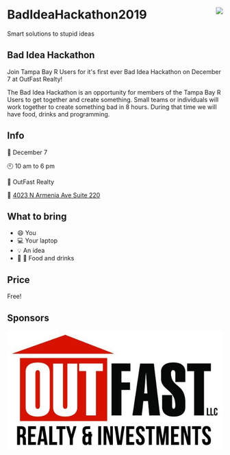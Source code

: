 # BadIdeaHackathon2019  <img src="https://github.com/jhcreed/BadIdeaHackathon2019/raw/master/logos/boom.png" align="right" height="139" />
Smart solutions to stupid ideas 

## Bad Idea Hackathon

Join Tampa Bay R Users for it's first ever Bad Idea Hackathon on December 7 at OutFast Realty! 

The Bad Idea Hackathon is an opportunity for members of the Tampa Bay R Users to get together and create something. Small teams or individuals will work together to create something bad in 8 hours. During that time we will have food, drinks and programming.

## Info

:calendar: December 7

:clock10: 10 am to 6 pm

:office: OutFast Realty

:round_pushpin: [4023 N Armenia Ave Suite 220](https://www.google.com/maps/place/Out+Fast+Realty+%26+Investments/@27.9755655,-82.486562,17z/data=!3m1!4b1!4m5!3m4!1s0x88c2c38d167caf6b:0x8a69e2b5d9ccb257!8m2!3d27.9755655!4d-82.4843733) 

## What to bring 

- :smile: You
- :computer: Your laptop
- :bulb: An idea
- :pizza: :beer: Food and drinks

## Price 

Free! 

## Sponsors 

![Alt Text](logos/outfast.jpg)



